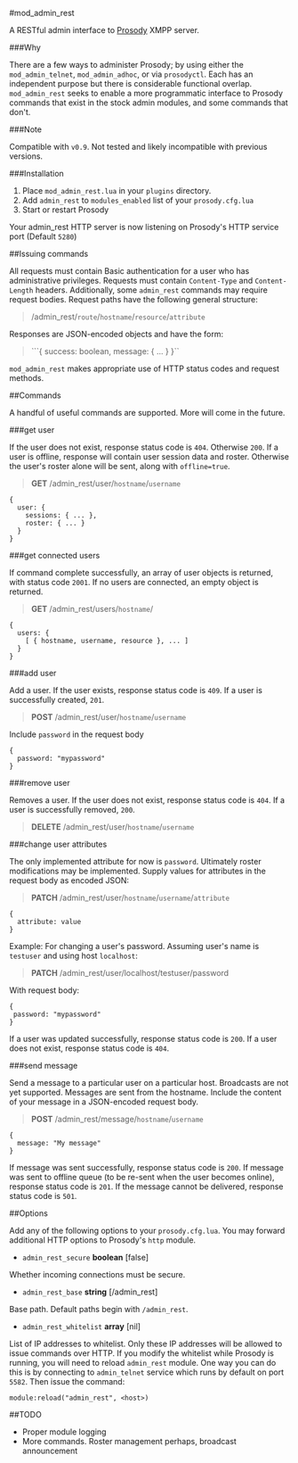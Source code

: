 #mod_admin_rest

A RESTful admin interface to [Prosody](http://prosody.im/) XMPP server.

###Why

There are a few ways to administer Prosody; by using either the `mod_admin_telnet`, `mod_admin_adhoc`, or via `prosodyctl`. Each has an independent purpose but there is considerable functional overlap. `mod_admin_rest` seeks to enable a more programmatic interface to Prosody commands that exist in the stock admin modules, and some commands that don't.

###Note

Compatible with `v0.9`. Not tested and likely incompatible with previous versions.

###Installation

1. Place `mod_admin_rest.lua` in your `plugins` directory.
2. Add `admin_rest` to `modules_enabled` list of your `prosody.cfg.lua`
3. Start or restart Prosody

Your admin_rest HTTP server is now listening on Prosody's HTTP service port (Default `5280`)

##Issuing commands

All requests must contain Basic authentication for a user who has administrative privileges. Requests must contain `Content-Type` and `Content-Length` headers. Additionally, some `admin_rest` commands may require request bodies. Request paths have the following general structure:

> /admin_rest/`route`/`hostname`/`resource`/`attribute`

Responses are JSON-encoded objects and have the form:

> ```{ success: boolean, message: { ... } }``

`mod_admin_rest` makes appropriate use of HTTP status codes and request methods.

##Commands

A handful of useful commands are supported. More will come in the future.

###get user

If the user does not exist, response status code is `404`. Otherwise `200`. If a user is offline, response will contain user session data and roster. Otherwise the user's roster alone will be sent, along with `offline=true`.

> **GET** /admin_rest/user/`hostname`/`username`

```
{
  user: {
    sessions: { ... },
    roster: { ... }
  }
}
```

###get connected users

If command complete successfully, an array of user objects is returned, with status code `2001`. If no users are connected, an empty object is returned.

> **GET** /admin_rest/users/`hostname`/

```
{
  users: {
    [ { hostname, username, resource }, ... ]
  }
}
```

###add user

Add a user. If the user exists, response status code is `409`. If a user is successfully created, `201`.

> **POST** /admin_rest/user/`hostname`/`username`

Include `password` in the request body

```
{
  password: "mypassword"
}
```

###remove user

Removes a user. If the user does not exist, response status code is `404`. If a user is successfully removed, `200`.

> **DELETE** /admin_rest/user/`hostname`/`username`

###change user attributes

The only implemented attribute for now is `password`. Ultimately roster modifications may be implemented. Supply values for attributes in the request body as encoded JSON:

> **PATCH** /admin_rest/user/`hostname`/`username`/`attribute`

```
{
  attribute: value
}
```

Example: For changing a user's password. Assuming user's name is `testuser` and using host `localhost`:

> **PATCH** /admin_rest/user/localhost/testuser/password

With request body:

```
{
 password: "mypassword" 
}
```

If a user was updated successfully, response status code is `200`. If a user does not exist, response status code is `404`.

###send message

Send a message to a particular user on a particular host. Broadcasts are not yet supported. Messages are sent from the hostname. Include the content of your message in a JSON-encoded request body.

> **POST** /admin_rest/message/`hostname`/`username`

```
{
  message: "My message"
}
```

If message was sent successfully, response status code is `200`. If message was sent to offline queue (to be re-sent when the user becomes online), response status code is `201`. If the message cannot be delivered, response status code is `501`.

##Options

Add any of the following options to your `prosody.cfg.lua`.  You may forward additional HTTP options to Prosody's `http` module.

* `admin_rest_secure` **boolean** [false]

Whether incoming connections must be secure.

* `admin_rest_base` **string** [/admin_rest]

Base path. Default paths begin with `/admin_rest`.

* `admin_rest_whitelist` **array** [nil]

List of IP addresses to whitelist. Only these IP addresses will be allowed to issue commands over HTTP. If you modify the whitelist while Prosody is running, you will need to reload `admin_rest` module. One way you can do this is by connecting to `admin_telnet` service which runs by default on port `5582`. Then issue the command:

```
module:reload("admin_rest", <host>)
```

##TODO

* Proper module logging
* More commands. Roster management perhaps, broadcast announcement
